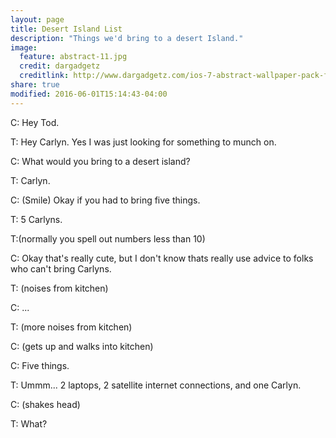 ```yaml
---
layout: page
title: Desert Island List
description: "Things we'd bring to a desert Island."
image:
  feature: abstract-11.jpg
  credit: dargadgetz
  creditlink: http://www.dargadgetz.com/ios-7-abstract-wallpaper-pack-for-iphone-5-and-ipod-touch-retina/
share: true
modified: 2016-06-01T15:14:43-04:00
---
```


C: Hey Tod.

T: Hey Carlyn. Yes I was just looking for something to munch on.

C: What would you bring to a desert island?

T: Carlyn.

C: (Smile) Okay if you had to bring five things.

T: 5 Carlyns.

T:(normally you spell out numbers less than 10)

C: Okay that's really cute, but I don't know thats really use advice to folks who can't bring Carlyns.

T: (noises from kitchen)

C: ...

T: (more noises from kitchen)

C: (gets up and walks into kitchen)

C: Five things.

T: Ummm... 2 laptops, 2 satellite internet connections, and one Carlyn.

C: (shakes head)

T: What?
